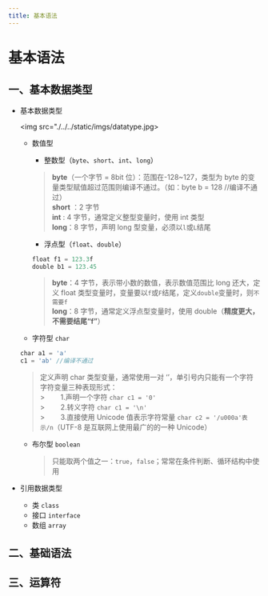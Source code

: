 ```yaml
---
title: 基本语法
---
```


# 基本语法

## 一、基本数据类型

- 基本数据类型

  <img src="./../../static/imgs/datatype.jpg>

  - 数值型

    - 整数型（`byte`、`short`、`int`、`long`）

    > **byte**（一个字节 = 8bit 位）：范围在-128~127，类型为 byte 的变量类型赋值超过范围则编译不通过。（如：byte b = 128 //编译不通过）<br>**short** ：2 字节<br> **int** : 4 字节，通常定义整型变量时，使用 int 类型<br> **long**：8 字节，声明 long 型变量，必须以`l`或`L`结尾

    - 浮点型（`float`、`double`）

    ```js
    float f1 = 123.3f
    double b1 = 123.45
    ```

    > **byte**：4 字节，表示带小数的数值，表示数值范围比 long 还大，定义 float 类型变量时，变量要以`f`或`F`结尾，定义`double`变量时，则`不需要f`<br>**long**：8 字节，通常定义浮点型变量时，使用 double（**精度更大，不需要结尾“f”**）

  - 字符型 `char`

  ```js
  char a1 = 'a'
  c1 = 'ab' //编译不通过

  ```

  > 定义声明 char 类型变量，通常使用一对 ‘’，单引号内只能有一个字符<br>
  > 字符变量三种表现形式： <br> > &nbsp;&nbsp;&nbsp;&nbsp;&nbsp;&nbsp; 1.声明一个字符 `char c1 = '0'`<br> > &nbsp;&nbsp;&nbsp;&nbsp;&nbsp;&nbsp; 2.转义字符 `char c1 = '\n'`<br> > &nbsp;&nbsp;&nbsp;&nbsp;&nbsp;&nbsp; 3.直接使用 Unicode 值表示字符常量 `char c2 = '/u000a'表示/n`（UTF-8 是互联网上使用最广的的一种 Unicode）

  - 布尔型 `boolean`
    > 只能取两个值之一：`true`，`false`；常常在条件判断、循环结构中使用

- 引用数据类型
  - 类 `class`
  - 接口 `interface`
  - 数组 `array`

## 二、基础语法

## 三、运算符
